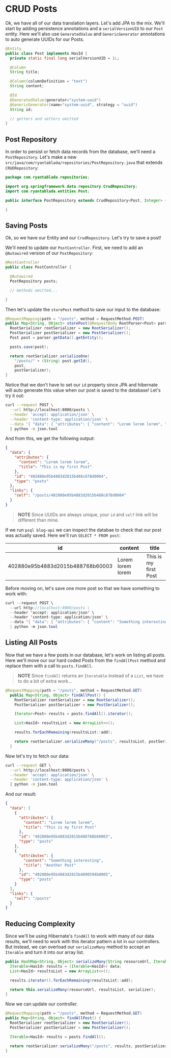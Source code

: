 # CRUD Posts

Ok, we have all of our data translation layers.
Let's add JPA to the mix.
We'll start by adding persistence annotations and a `serialVersionUID` to our `Post` entity.
Here we'll also use `GeneratedValue` and `GenericGenerator` annotations to auto generate UUIDs for our Posts.

```java
@Entity
public class Post implements HasId {
  private static final long serialVersionUID = 1L;

  @Column
  String title;

  @Column(columnDefinition = "text")
  String content;

  @Id
  @GeneratedValue(generator="system-uuid")
  @GenericGenerator(name="system-uuid", strategy = "uuid")
  String id;

  // getters and setters omitted
}
```

## Post Repository

In order to persist or fetch data records from the database, we'll need a `PostRepository`.
Let's make a new `src/java/com/ryantablada/repositories/PostRepository.java` that extends `CRUDRepository`:

```java
package com.ryantablada.repositories;

import org.springframework.data.repository.CrudRepository;
import com.ryantablada.entities.Post;

public interface PostRepository extends CrudRepository<Post, Integer> {

}
```

## Saving Posts

Ok, so we have our Entity and our `CrudRepository`.
Let's try to save a post!

We'll need to update our `PostController`.
First, we need to add an `@Autowired` version of our `PostRepository`:

```java
@RestController
public class PostController {

  @Autowired
  PostRepository posts;

  // methods omitted...

}
```

Then let's update the `storePost` method to save our input to the database:

```java
@RequestMapping(path = "/posts", method = RequestMethod.POST)
public Map<String, Object> storePost(@RequestBody RootParser<Post> parser) {
  RootSerializer rootSerializer = new RootSerializer();
  PostSerializer postSerializer = new PostSerializer();
  Post post = parser.getData().getEntity();

  posts.save(post);

  return rootSerializer.serializeOne(
    "/posts/" + (String) post.getId(),
    post,
    postSerializer);
}
```

Notice that we don't have to set our `id` property since JPA and hibernate will auto generate this value when our post is saved to the database!
Let's try it out:

```bash
curl --request POST \
  --url http://localhost:8080/posts \
  --header 'accept: application/json' \
  --header 'content-type: application/json' \
  --data '{ "data": { "attributes": { "content": "Lorem lorem lorem", "title": "This is my first Post" }, "type": "posts" } }' \
  | python -m json.tool
```

And from this, we get the following output:

```json
{
  "data": {
    "attributes": {
      "content": "Lorem lorem lorem",
      "title": "This is my first Post"
    },
    "id": "402880e95b4883d2015b488c878d0004",
    "type": "posts"
  },
  "links": {
    "self": "/posts/402880e95b4883d2015b488c878d0004"
  }
}
```

> **NOTE** Since UUIDs are always unique, your `id` and `self` link will be different than mine.

If we run `psql blog-api` we can inspect the databae to check that our post was actually saved.
Here we'll run `SELECT * FROM post`:


id                               | content           | title
---------------------------------|-------------------|----------------------
402880e95b4883d2015b488768b60003 | Lorem lorem lorem | This is my first Post

Before moving on, let's save one more post so that we have something to work with:

```java
curl --request POST \
  --url http://localhost:8080/posts \
  --header 'accept: application/json' \
  --header 'content-type: application/json' \
  --data '{ "data": { "attributes": { "content": "Something interesting", "title": "Another Post" }, "type": "posts" } }' \
  | python -m json.tool
```

## Listing All Posts

Now that we have a few posts in our database, let's work on listing all posts.
Here we'll move our our hard coded Posts from the `findAllPost` method and replace them with a call to `posts.findAll`.

> **NOTE** Since `findAll` returns an `Iteratable` instead of a `List`, we have to do a bit of extra work...

```java
@RequestMapping(path = "/posts", method = RequestMethod.GET)
  public Map<String, Object> findAllPost() {
    RootSerializer rootSerializer = new RootSerializer();
    PostSerializer postSerializer = new PostSerializer();

    Iterator<Post> results = posts.findAll().iterator();

    List<HasId> resultsList = new ArrayList<>();

    results.forEachRemaining(resultsList::add);

    return rootSerializer.serializeMany("/posts", resultsList, postSerializer);
  }
```

Now let's try to fetch our data:

```bash
curl --request GET \
  --url http://localhost:8080/posts \
  --header 'accept: application/json' \
  --header 'content-type: application/json' \
  | python -m json.tool
```

And our result:

```json
{
  "data": [
    {
      "attributes": {
        "content": "Lorem lorem lorem",
        "title": "This is my first Post"
      },
      "id": "402880e95b4883d2015b488768b60003",
      "type": "posts"
    },
    {
      "attributes": {
        "content": "Something interesting",
        "title": "Another Post"
      },
      "id": "402880e95b4883d2015b4890594b0005",
      "type": "posts"
    }
  ],
  "links": {
    "self": "/posts"
  }
}
```

## Reducing Complexity

Since we'll be using Hibernate's `findAll` to work with many of our data results, we'll need to work with this iterator pattern a lot in our controllers.
But instead, we can overload our `serializeMany` method to accept an `Iterable` and turn it into our array list.

```java
public HashMap<String, Object> serializeMany(String resourceUrl, Iterable<?> data, JsonDataSerializer serializer) {
  Iterable<HasId> results = (Iterable<HasId>) data;
  List<HasId> resultsList = new ArrayList<>();

  results.iterator().forEachRemaining(resultsList::add);

  return this.serializeMany(resourceUrl, resultsList, serializer);
}
```

Now we can update our controller.

```java
@RequestMapping(path = "/posts", method = RequestMethod.GET)
public Map<String, Object> findAllPost() {
  RootSerializer rootSerializer = new RootSerializer();
  PostSerializer postSerializer = new PostSerializer();

  Iterable<HasId> results = posts.findAll();

  return rootSerializer.serializeMany("/posts", results, postSerializer);
}
```
